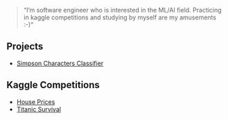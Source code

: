 > “I’m software engineer who is interested in the ML/AI field. Practicing in kaggle competitions and studying by myself are my amusements :-)”

## __Projects__
* [Simpson Characters Classifier](https://github.com/samuxiii/notebooks/blob/master/simpsons/Simpsons.ipynb)

## __Kaggle Competitions__

* [House Prices](https://github.com/samuxiii/notebooks/blob/master/houses/House%20Prices%20Clean.ipynb)
* [Titanic Survival](https://github.com/samuxiii/notebooks/blob/master/titanic/Titanic%20Survival%20Kaggle.ipynb)

